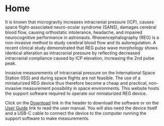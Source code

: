 # Home

It is known that microgravity increases intracranial pressure (ICP), causes
space flight-associated neuro-ocular syndrome (SANS), damages cerebral blood
flow, causing orthostatic intolerance, headache, and impaired neurocognitive
performance in astronauts. Rheoencephalography (REG) is a non-invasive method
to study cerebral blood flow and its autoregulation. A recent clinical study
demonstrated that REG pulse wave morphology shows identical alteration as
intracranial pressure by reflecting decreased intracranial compliance caused
by ICP elevation, increasing the 2nd pulse peak.

Invasive measurements of intracranial pressure on the International Space
Station (ISS) and during space flights are not feasible. The use of a
miniaturized REG device thus therefore become a cheap and practical,
non-invasive measurement possibility in space environments. This website
hosts the support software required to operate our miniaturized REG device.

Click on the [Download][1] link in the header to download the software or on
the [User Guide][2] link to read the user manual. You will also need the device
itself and a USB-C cable to connect the device to the computer running the
support software to make measurements.

[1]: /download
[2]: /user-guide
